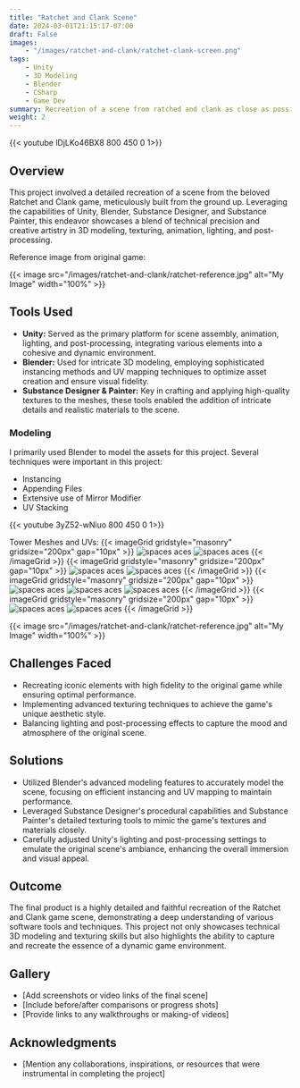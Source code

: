 ```yaml
---
title: "Ratchet and Clank Scene"
date: 2024-03-01T21:15:17-07:00
draft: False
images:
    - "/images/ratchet-and-clank/ratchet-clank-screen.png"
tags:
    - Unity
    - 3D Modeling
    - Blender
    - CSharp
    - Game Dev
summary: Recreation of a scene from ratched and clank as close as possible in Unity. Various tools like Blender, Unity, Substance were used to acoomplish this.
weight: 2
---
```


{{< youtube lDjLKo46BX8  800 450 0 1>}}


## Overview
This project involved a detailed recreation of a scene from the beloved Ratchet and Clank game, meticulously built from the ground up. Leveraging the capabilities of Unity, Blender, Substance Designer, and Substance Painter, this endeavor showcases a blend of technical precision and creative artistry in 3D modeling, texturing, animation, lighting, and post-processing.

Reference image from original game:

{{< image src="/images/ratchet-and-clank/ratchet-reference.jpg" alt="My Image" width="100%" >}}

## Tools Used
- **Unity:** Served as the primary platform for scene assembly, animation, lighting, and post-processing, integrating various elements into a cohesive and dynamic environment.
- **Blender:** Used for intricate 3D modeling, employing sophisticated instancing methods and UV mapping techniques to optimize asset creation and ensure visual fidelity.
- **Substance Designer & Painter:** Key in crafting and applying high-quality textures to the meshes, these tools enabled the addition of intricate details and realistic materials to the scene.

### Modeling
I primarily used Blender to model the assets for this project. Several techniques were important in this project:
- Instancing
- Appending Files
- Extensive use of Mirror Modifier
- UV Stacking


{{< youtube 3yZ52-wNiuo 800 450 0 1>}}


Tower Meshes and UVs:
{{< imageGrid gridstyle="masonry" gridsize="200px" gap="10px" >}}
  ![spaces aces](/images/ratchet-and-clank/tower-01-mesh.png)
  ![spaces aces](/images/ratchet-and-clank/tower-01-uv.png)
{{< /imageGrid >}}
{{< imageGrid gridstyle="masonry" gridsize="200px" gap="10px" >}}
  ![spaces aces](/images/ratchet-and-clank/tower-02-mesh.png)
  ![spaces aces](/images/ratchet-and-clank/tower-02-uv.png)
{{< /imageGrid >}}
{{< imageGrid gridstyle="masonry" gridsize="200px" gap="10px" >}}
  ![spaces aces](/images/ratchet-and-clank/tower-03-mesh.png)
  ![spaces aces](/images/ratchet-and-clank/tower-03-uv.png)
  ![spaces aces](/images/ratchet-and-clank/tower-04-uvis.png)
{{< /imageGrid >}}
{{< imageGrid gridstyle="masonry" gridsize="200px" gap="10px" >}}
  ![spaces aces](/images/ratchet-and-clank/tower-06-mesh-02.png)
  ![spaces aces](/images/ratchet-and-clank/tower-06-uv.png)
{{< /imageGrid >}}

{{< image src="/images/ratchet-and-clank/ratchet-reference.jpg" alt="My Image" width="100%" >}}

## Challenges Faced
- Recreating iconic elements with high fidelity to the original game while ensuring optimal performance.
- Implementing advanced texturing techniques to achieve the game's unique aesthetic style.
- Balancing lighting and post-processing effects to capture the mood and atmosphere of the original scene.

## Solutions
- Utilized Blender's advanced modeling features to accurately model the scene, focusing on efficient instancing and UV mapping to maintain performance.
- Leveraged Substance Designer's procedural capabilities and Substance Painter's detailed texturing tools to mimic the game's textures and materials closely.
- Carefully adjusted Unity's lighting and post-processing settings to emulate the original scene's ambiance, enhancing the overall immersion and visual appeal.

## Outcome
The final product is a highly detailed and faithful recreation of the Ratchet and Clank game scene, demonstrating a deep understanding of various software tools and techniques. This project not only showcases technical 3D modeling and texturing skills but also highlights the ability to capture and recreate the essence of a dynamic game environment.

## Gallery
- [Add screenshots or video links of the final scene]
- [Include before/after comparisons or progress shots]
- [Provide links to any walkthroughs or making-of videos]

## Acknowledgments
- [Mention any collaborations, inspirations, or resources that were instrumental in completing the project]

